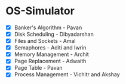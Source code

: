 # OS-Simulator

- [x] Banker's Algorithm - Pavan
- [x] Disk Scheduling - Dibyadarshan
- [x] Files and Sockets - Amal
- [x] Semaphores - Aditi and Iwrin
- [x] Memory Management - Archit
- [x] Page Replacement - Adwaith
- [x] Page Table - Pavan
- [x] Process Management - Vichitr and Akshay
